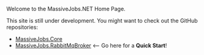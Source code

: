 Welcome to the MassiveJobs.NET Home Page.
  
This site is still under development. You might want to check out the GitHub repositories:
- [MassiveJobs.Core](https://github.com/enadzan/massivejobs)
- [MassiveJobs.RabbitMqBroker](https://github.com/enadzan/massivejobs-rabbitmq) <-- Go here for a __Quick Start__!
